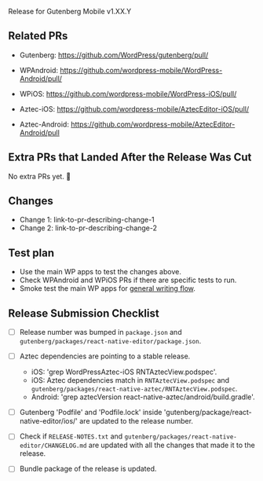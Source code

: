 Release for Gutenberg Mobile v1.XX.Y

## Related PRs

- Gutenberg: https://github.com/WordPress/gutenberg/pull/
- WPAndroid: https://github.com/wordpress-mobile/WordPress-Android/pull/
- WPiOS: https://github.com/wordpress-mobile/WordPress-iOS/pull/

- Aztec-iOS: https://github.com/wordpress-mobile/AztecEditor-iOS/pull/
- Aztec-Android: https://github.com/wordpress-mobile/AztecEditor-Android/pull

## Extra PRs that Landed After the Release Was Cut

No extra PRs yet. 🎉

## Changes
<!-- To determine the changes you can check the RELEASE-NOTES.txt and gutenberg/packages/react-native-editor/CHANGELOG.md files and cross check with the list of commits that are part of the PR -->

 - Change 1: link-to-pr-describing-change-1
 - Change 2: link-to-pr-describing-change-2

## Test plan

- Use the main WP apps to test the changes above. 
- Check WPAndroid and WPiOS PRs if there are specific tests to run.
- Smoke test the main WP apps for [general writing flow](https://github.com/wordpress-mobile/test-cases/tree/master/test-cases/gutenberg/writing-flow).

## Release Submission Checklist

- [ ] Release number was bumped in `package.json` and `gutenberg/packages/react-native-editor/package.json`.
- [ ] Aztec dependencies are pointing to a stable release.
  - iOS: 'grep WordPressAztec-iOS RNTAztecView.podspec'.
  - iOS: Aztec dependencies match in `RNTAztecView.podspec` and `gutenberg/packages/react-native-aztec/RNTAztecView.podspec`.
  - Android: 'grep aztecVersion react-native-aztec/android/build.gradle'.
- [ ] Gutenberg 'Podfile' and 'Podfile.lock' inside 'gutenberg/package/react-native-editor/ios/' are updated to the release number.
- [ ] Check if `RELEASE-NOTES.txt` and `gutenberg/packages/react-native-editor/CHANGELOG.md` are updated with all the changes that made it to the release.
- [ ] Bundle package of the release is updated.

